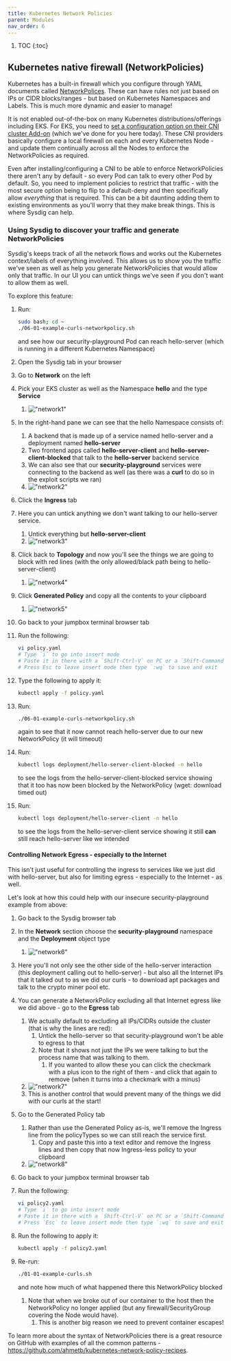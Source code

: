 ```yaml
---
title: Kubernetes Network Policies
parent: Modules
nav_order: 6
---
```


1. TOC
{:toc}


## Kubernetes native firewall (NetworkPolicies)

Kubernetes has a built-in firewall which you configure through YAML documents called [NetworkPolices](https://kubernetes.io/docs/concepts/services-networking/network-policies/). These can have rules not just based on IPs or CIDR blocks/ranges - but based on Kubernetes Namespaces and Labels. This is much more dynamic and easier to manage!

It is not enabled out-of-the-box on many Kubernetes distributions/offerings including EKS. For EKS, you need to [set a configuration option on their CNI cluster Add-on](https://docs.aws.amazon.com/eks/latest/userguide/cni-network-policy.html) (which we've done for you here today). These CNI providers basically configure a local firewall on each and every Kubernetes Node - and update them continually across all the Nodes to enforce the NetworkPolicies as required.

Even after installing/configuring a CNI to be able to enforce NetworkPolicies there aren't any by default - so every Pod can talk to every other Pod by default. So, you need to implement policies to restrict that traffic - with the most secure option being to flip to a default-deny and then specifically allow *everything* that is required. This can be a bit daunting adding them to existing environments as you'll worry that they make break things. This is where Sysdig can help.

### Using Sysdig to discover your traffic and generate NetworkPolicies

Sysdig's keeps track of all the network flows and works out the Kubernetes context/labels of everything involved. This allows us to show you the traffic we've seen as well as help you generate NetworkPolicies that would allow only that traffic. In our UI you can untick things we've seen if you don't want to allow them as well.

To explore this feature:

1. Run:

    ```bash
    sudo bash; cd ~
    ./06-01-example-curls-networkpolicy.sh
    ```

    and see how our security-playground Pod can reach hello-server (which is running in a different Kubernetes Namespace)
2. Open the Sysdig tab in your browser
3. Go to **Network** on the left
4. Pick your EKS cluster as well as the Namespace **hello** and the type **Service**
    1. !["network1"]({{site.baseurl}}/assets/images/network1.png)
5. In the right-hand pane we can see that the hello Namespace consists of:
    1. A backend that is made up of a service named hello-server and a deployment named **hello-server**
    2. Two frontend apps called **hello-server-client** and **hello-server-client-blocked** that talk to the **hello-server** backend service
    3. We can also see that our **security-playground** services were connecting to the backend as well (as there was a **curl** to do so in the exploit scripts we ran)
    4. !["network2"]({{site.baseurl}}/assets/images/network2.png)
6. Click the **Ingress** tab
7. Here you can untick anything we don't want talking to our hello-server service.
    1. Untick everything but **hello-server-client**
    2. !["network3"]({{site.baseurl}}/assets/images/network3.png)
8. Click back to **Topology** and now you'll see the things we are going to block with red lines (with the only allowed/black path being to hello-server-client)
    1. !["network4"]({{site.baseurl}}/assets/images/network4.png)
9. Click **Generated Policy** and copy all the contents to your clipboard
    1. !["network5"]({{site.baseurl}}/assets/images/network5.png)
10. Go back to your jumpbox terminal browser tab
11. Run the following:

    ```bash
    vi policy.yaml
    # Type `i` to go into insert mode
    # Paste it in there with a `Shift-Ctrl-V` on PC or a `Shift-Command-V` on Mac
    # Press Esc to leave insert mode then type `:wq` to save and exit
    ```

12. Type the following to apply it:

    ```bash
    kubectl apply -f policy.yaml
    ```

13. Run:

    ```bash
    ./06-01-example-curls-networkpolicy.sh
    ```

    again to see that it now cannot reach hello-server due to our new NetworkPolicy (it will timeout)

14. Run:

    ```bash
    kubectl logs deployment/hello-server-client-blocked -n hello
    ```

    to see the logs from the hello-server-client-blocked service showing that it too has now been blocked by the NetworkPolicy (wget: download timed out)
15. Run:

    ```bash
    kubectl logs deployment/hello-server-client -n hello
    ```

    to see the logs from the hello-server-client service showing it still **can** still reach hello-server like we intended

#### Controlling Network Egress - especially to the Internet

This isn't just useful for controlling the ingress to services like we just did with hello-server, but also for limiting egress - especially to the Internet - as well.

Let's look at how this could help with our insecure security-playground example from above:

1. Go back to the Sysdig browser tab
2. In the **Network** section choose the **security-playground** namespace and the **Deployment** object type
    1. !["network6"]({{site.baseurl}}/assets/images/network6.png)
3. Here you'll not only see the other side of the hello-server interaction (this deployment calling out to hello-server) - but also all the Internet IPs that it talked out to as we did our curls - to download apt packages and talk to the crypto miner pool etc.
4. You can generate a NetworkPolicy excluding all that Internet egress like we did above - go to the **Egress** tab
    1. We actually default to excluding all IPs/CIDRs outside the cluster (that is why the lines are red):
        1. Untick the hello-server so that security-playground won't be able to egress to that
        2. Note that it shows not just the IPs we were talking to but the process name that was talking to them.
            1. If you wanted to allow these you can click the checkmark with a plus icon to the right of them - and click that again to remove (when it turns into a checkmark with a minus)
    2. !["network7"]({{site.baseurl}}/assets/images/network7.png)
    3. This is another control that would prevent many of the things we did with our curls at the start!
5. Go to the Generated Policy tab
    1. Rather than use the Generated Policy as-is, we'll remove the Ingress line from the policyTypes so we can still reach the service first.
        1. Copy and paste this into a text editor and remove the Ingress lines and then copy that now Ingress-less policy to your clipboard
    2. !["network8"]({{site.baseurl}}/assets/images/network8.png)
6. Go back to your jumpbox terminal browser tab
7. Run the following:

   ```bash
   vi policy2.yaml
   # Type `i` to go into insert mode
   # Paste it in there with a `Shift-Ctrl-V` on PC or a `Shift-Command-V` on Mac
   # Press `Esc` to leave insert mode then type `:wq` to save and exit
   ```

8. Run the following to apply it:

    ```bash
    kubectl apply -f policy2.yaml
    ```

9. Re-run:

    ```bash
    ./01-01-example-curls.sh
    ```

    and note how much of what happened there this NetworkPolicy blocked
    1. Note that when we broke out of our container to the host then the NetworkPolicy no longer applied (but any firewall/SecurityGroup covering the Node would have).
        1. This is another big reason we need to prevent container escapes!

To learn more about the syntax of NetworkPolicies there is a great resource on GitHub with examples of all the common patterns - <https://github.com/ahmetb/kubernetes-network-policy-recipes>.